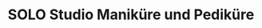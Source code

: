 ---
title: "SOLO Studio Maniküre und Pediküre"
url: /kaiserslautern/solo-studio-manikuere-und-pedikuere/
shop: Kosmetik
---